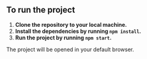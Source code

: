 ## To run the project

1. **Clone the repository to your local machine.**
2. **Install the dependencies by running `npm install`.**
3. **Run the project by running `npm start`.**

The project will be opened in your default browser.
